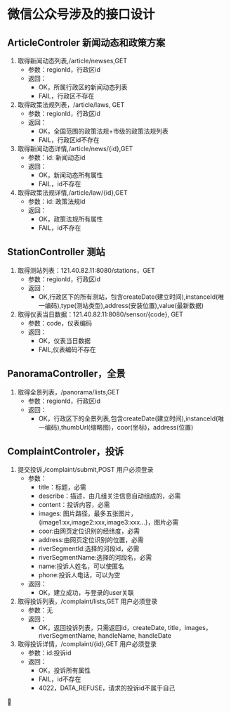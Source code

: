 # 微信公众号涉及的接口设计
## ArticleControler 新闻动态和政策方案 
>
1. 取得新闻动态列表,/article/newses,GET
    * 参数：regionId，行政区id
    * 返回：
        * OK，所属行政区的新闻动态列表
        * FAIL，行政区不存在
2. 取得政策法规列表，/article/laws, GET
    * 参数：regionId，行政区id
    * 返回：
        * OK，全国范围的政策法规+市级的政策法规列表  
        * FAIL，行政区id不存在
3. 取得新闻动态详情,/article/news/{id},GET
    * 参数：id: 新闻动态id
    * 返回：
        * OK，新闻动态所有属性
        * FAIL，id不存在
4. 取得政策法规详情,/article/law/{id},GET
    * 参数：id: 政策法规id
    * 返回：
        * OK，政策法规所有属性
        * FAIL，id不存在
## StationController 测站
>
1. 取得测站列表：121.40.82.11:8080/stations，GET
    * 参数：regionId，行政区id
    * 返回：
        * OK,行政区下的所有测站，包含createDate(建立时间),instanceId(唯一编码),type(测站类型),address(安装位置),value(最新数据)
2. 取得仪表当日数据：121.40.82.11:8080/sensor/{code}, GET    
    * 参数：code，仪表编码
    * 返回：
        * OK，仪表当日数据
        * FAIL,仪表编码不存在
## PanoramaController，全景
>
1. 取得全景列表，/panorama/lists,GET
    * 参数：regionId，行政区id
    * 返回：
        * OK，行政区下的全景列表,包含createDate(建立时间),instanceId(唯一编码),thumbUrl(缩略图)，coor(坐标)，address(位置)
## ComplaintControler，投诉
>
1. 提交投诉,/complaint/submit,POST
    用户必须登录
    * 参数：
        * title：标题，必需
        * describe：描述，由几组关注信息自动组成的，必需
        * content：投诉内容，必需
        * images: 图片路径，最多五张图片，{image1:xx,image2:xxx,image3:xxx...}，图片必需
        * coor:由网页定位识别的经纬度，必需
        * address:由网页定位识别的位置，必需
        * riverSegmentId:选择的河段id，必需
        * riverSegmentName:选择的河段名，必需
        * name:投诉人姓名，可以使匿名
        * phone:投诉人电话，可以为空
    * 返回：
        * OK，建立成功，与登录的user关联
2. 取得投诉列表，/complaint/lists,GET
    用户必须登录
    * 参数：无
    * 返回：
        * OK，返回投诉列表，只需返回id，createDate, title，images，riverSegmentName, handleName, handleDate
3. 取得投诉详情，/complaint/{id},GET
    用户必须登录
    * 参数：id:投诉id
    * 返回：
        * OK，投诉所有属性
        * FAIL，id不存在
        * 4022，DATA_REFUSE，请求的投诉id不属于自己

    



